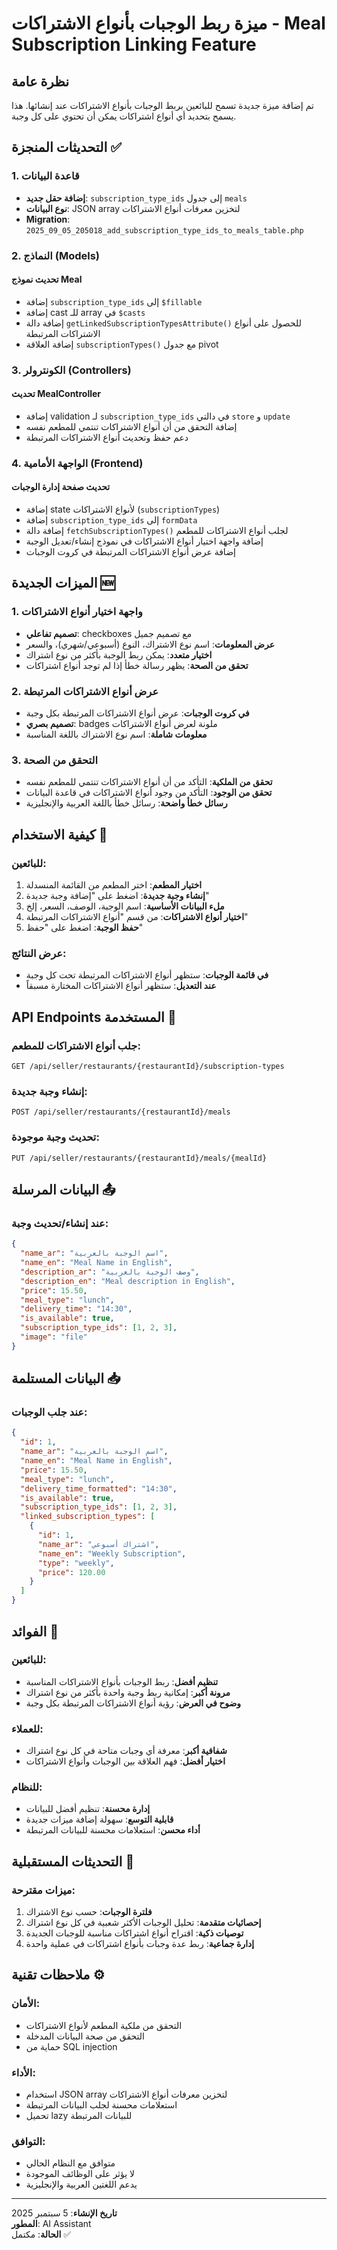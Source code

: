 # ميزة ربط الوجبات بأنواع الاشتراكات - Meal Subscription Linking Feature

## نظرة عامة
تم إضافة ميزة جديدة تسمح للبائعين بربط الوجبات بأنواع الاشتراكات عند إنشائها. هذا يسمح بتحديد أي أنواع اشتراكات يمكن أن تحتوي على كل وجبة.

## التحديثات المنجزة ✅

### 1. قاعدة البيانات
- **إضافة حقل جديد**: `subscription_type_ids` إلى جدول `meals`
- **نوع البيانات**: JSON array لتخزين معرفات أنواع الاشتراكات
- **Migration**: `2025_09_05_205018_add_subscription_type_ids_to_meals_table.php`

### 2. النماذج (Models)
#### تحديث نموذج Meal
- إضافة `subscription_type_ids` إلى `$fillable`
- إضافة cast للـ array في `$casts`
- إضافة دالة `getLinkedSubscriptionTypesAttribute()` للحصول على أنواع الاشتراكات المرتبطة
- إضافة العلاقة `subscriptionTypes()` مع جدول pivot

### 3. الكونترولر (Controllers)
#### تحديث MealController
- إضافة validation لـ `subscription_type_ids` في دالتي `store` و `update`
- إضافة التحقق من أن أنواع الاشتراكات تنتمي للمطعم نفسه
- دعم حفظ وتحديث أنواع الاشتراكات المرتبطة

### 4. الواجهة الأمامية (Frontend)
#### تحديث صفحة إدارة الوجبات
- إضافة state لأنواع الاشتراكات (`subscriptionTypes`)
- إضافة `subscription_type_ids` إلى `formData`
- إضافة دالة `fetchSubscriptionTypes()` لجلب أنواع الاشتراكات للمطعم
- إضافة واجهة اختيار أنواع الاشتراكات في نموذج إنشاء/تعديل الوجبة
- إضافة عرض أنواع الاشتراكات المرتبطة في كروت الوجبات

## الميزات الجديدة 🆕

### 1. واجهة اختيار أنواع الاشتراكات
- **تصميم تفاعلي**: checkboxes مع تصميم جميل
- **عرض المعلومات**: اسم نوع الاشتراك، النوع (أسبوعي/شهري)، والسعر
- **اختيار متعدد**: يمكن ربط الوجبة بأكثر من نوع اشتراك
- **تحقق من الصحة**: يظهر رسالة خطأ إذا لم توجد أنواع اشتراكات

### 2. عرض أنواع الاشتراكات المرتبطة
- **في كروت الوجبات**: عرض أنواع الاشتراكات المرتبطة بكل وجبة
- **تصميم بصري**: badges ملونة لعرض أنواع الاشتراكات
- **معلومات شاملة**: اسم نوع الاشتراك باللغة المناسبة

### 3. التحقق من الصحة
- **تحقق من الملكية**: التأكد من أن أنواع الاشتراكات تنتمي للمطعم نفسه
- **تحقق من الوجود**: التأكد من وجود أنواع الاشتراكات في قاعدة البيانات
- **رسائل خطأ واضحة**: رسائل خطأ باللغة العربية والإنجليزية

## كيفية الاستخدام 📖

### للبائعين:
1. **اختيار المطعم**: اختر المطعم من القائمة المنسدلة
2. **إنشاء وجبة جديدة**: اضغط على "إضافة وجبة جديدة"
3. **ملء البيانات الأساسية**: اسم الوجبة، الوصف، السعر، إلخ
4. **اختيار أنواع الاشتراكات**: من قسم "أنواع الاشتراكات المرتبطة"
5. **حفظ الوجبة**: اضغط على "حفظ"

### عرض النتائج:
- **في قائمة الوجبات**: ستظهر أنواع الاشتراكات المرتبطة تحت كل وجبة
- **عند التعديل**: ستظهر أنواع الاشتراكات المختارة مسبقاً

## API Endpoints المستخدمة 🔌

### جلب أنواع الاشتراكات للمطعم:
```
GET /api/seller/restaurants/{restaurantId}/subscription-types
```

### إنشاء وجبة جديدة:
```
POST /api/seller/restaurants/{restaurantId}/meals
```

### تحديث وجبة موجودة:
```
PUT /api/seller/restaurants/{restaurantId}/meals/{mealId}
```

## البيانات المرسلة 📤

### عند إنشاء/تحديث وجبة:
```json
{
  "name_ar": "اسم الوجبة بالعربية",
  "name_en": "Meal Name in English",
  "description_ar": "وصف الوجبة بالعربية",
  "description_en": "Meal description in English",
  "price": 15.50,
  "meal_type": "lunch",
  "delivery_time": "14:30",
  "is_available": true,
  "subscription_type_ids": [1, 2, 3],
  "image": "file"
}
```

## البيانات المستلمة 📥

### عند جلب الوجبات:
```json
{
  "id": 1,
  "name_ar": "اسم الوجبة بالعربية",
  "name_en": "Meal Name in English",
  "price": 15.50,
  "meal_type": "lunch",
  "delivery_time_formatted": "14:30",
  "is_available": true,
  "subscription_type_ids": [1, 2, 3],
  "linked_subscription_types": [
    {
      "id": 1,
      "name_ar": "اشتراك أسبوعي",
      "name_en": "Weekly Subscription",
      "type": "weekly",
      "price": 120.00
    }
  ]
}
```

## الفوائد 🎯

### للبائعين:
- **تنظيم أفضل**: ربط الوجبات بأنواع الاشتراكات المناسبة
- **مرونة أكبر**: إمكانية ربط وجبة واحدة بأكثر من نوع اشتراك
- **وضوح في العرض**: رؤية أنواع الاشتراكات المرتبطة بكل وجبة

### للعملاء:
- **شفافية أكبر**: معرفة أي وجبات متاحة في كل نوع اشتراك
- **اختيار أفضل**: فهم العلاقة بين الوجبات وأنواع الاشتراكات

### للنظام:
- **إدارة محسنة**: تنظيم أفضل للبيانات
- **قابلية التوسع**: سهولة إضافة ميزات جديدة
- **أداء محسن**: استعلامات محسنة للبيانات المرتبطة

## التحديثات المستقبلية 🔮

### ميزات مقترحة:
1. **فلترة الوجبات**: حسب نوع الاشتراك
2. **إحصائيات متقدمة**: تحليل الوجبات الأكثر شعبية في كل نوع اشتراك
3. **توصيات ذكية**: اقتراح أنواع اشتراكات مناسبة للوجبات الجديدة
4. **إدارة جماعية**: ربط عدة وجبات بأنواع اشتراكات في عملية واحدة

## ملاحظات تقنية ⚙️

### الأمان:
- التحقق من ملكية المطعم لأنواع الاشتراكات
- التحقق من صحة البيانات المدخلة
- حماية من SQL injection

### الأداء:
- استخدام JSON array لتخزين معرفات أنواع الاشتراكات
- استعلامات محسنة لجلب البيانات المرتبطة
- تحميل lazy للبيانات المرتبطة

### التوافق:
- متوافق مع النظام الحالي
- لا يؤثر على الوظائف الموجودة
- يدعم اللغتين العربية والإنجليزية

---

**تاريخ الإنشاء**: 5 سبتمبر 2025  
**المطور**: AI Assistant  
**الحالة**: مكتمل ✅
